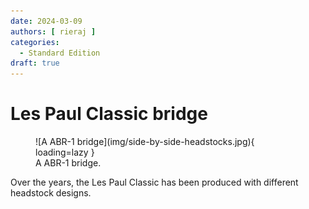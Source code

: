```yaml
---
date: 2024-03-09
authors: [ rieraj ]
categories:
  - Standard Edition
draft: true
---
```

# Les Paul Classic bridge

<figure markdown="span">
    ![A ABR-1 bridge](img/side-by-side-headstocks.jpg){ loading=lazy }
    <figcaption>
    A ABR-1 bridge.
</figcaption>
</figure>
Over the years, the Les Paul Classic has been produced with different headstock designs.

<!-- more -->
